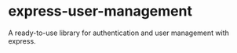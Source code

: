 # express-user-management
 A ready-to-use library for authentication and user management with express.
